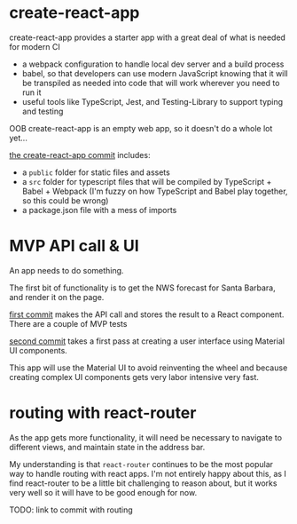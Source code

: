 # create-react-app

create-react-app provides a starter app with a great deal of what is needed for modern CI

- a webpack configuration to handle local dev server and a build process
- babel, so that developers can use modern JavaScript knowing that it will be transpiled as needed into code that will work wherever you need to run it
- useful tools like TypeScript, Jest, and Testing-Library to support typing and testing

OOB create-react-app is an empty web app, so it doesn't do a whole lot yet...

[the create-react-app commit](https://github.com/elovejoy5/sbweather/commit/00f09337e3ca6f49b8e6dd50566ddce5cf9c7524) includes:

- a `public` folder for static files and assets
- a `src` folder for typescript files that will be compiled by TypeScript + Babel + Webpack (I'm fuzzy on how TypeScript and Babel play together, so this could be wrong)
- a package.json file with a mess of imports

# MVP API call & UI

An app needs to do something.

The first bit of functionality is to get the NWS forecast for Santa Barbara, and render it on the page.

[first commit](https://github.com/elovejoy5/sbweather/commit/8b13949c3e8984e10522570d92e20c7e2ed5f159) makes the API call and stores the result to a React component. There are a couple of MVP tests

[second commit](https://github.com/elovejoy5/sbweather/commit/3ace3a597dd69123a00a3465dcc2bfb284f4400f) takes a first pass at creating a user interface using Material UI components.

This app will use the Material UI to avoid reinventing the wheel and because creating complex UI components gets very labor intensive very fast.

# routing with react-router

As the app gets more functionality, it will need be necessary to navigate to different views, and maintain state in the address bar.

My understanding is that `react-router` continues to be the most popular way to handle routing with react apps. I'm not entirely happy about this, as I find react-router to be a little bit challenging to reason about, but it works very well so it will have to be good enough for now.

TODO: link to commit with routing
